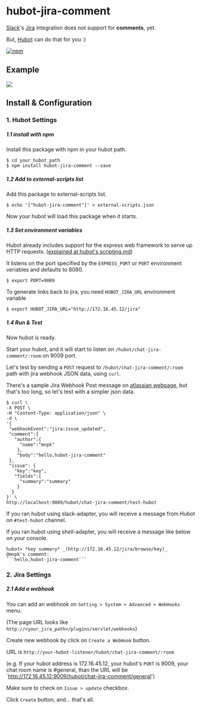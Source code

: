 # hubot-jira-comment
[Slack](https://slack.com/)'s [Jira](https://www.atlassian.com/software/jira) integration does not support for **comments**, yet.

But, [Hubot](https://hubot.github.com/) can do that for you :)

[![npm](https://img.shields.io/npm/v/hubot-jira-comment.svg?style=flat-square)]()

## Example

![](https://raw.githubusercontent.com/mnpk/hubot-jira-spy/master/jira-spy-example.png)

## Install & Configuration

### 1. Hubot Settings

##### 1.1 install with npm

Install this package with npm in your hubot path.
```
$ cd your_hubot_path
$ npm install hubot-jira-comment --save
```

##### 1.2 Add to external-scripts list

Add this package to external-scripts list.

```
$ echo '["hubot-jira-comment"]' > external-scripts.json
```
Now your hubot will load this package when it starts.

##### 1.3 Set environment variables

Hubot already includes support for the express web framework to serve up HTTP requests.
([explained at hubot's scripting.md](https://github.com/github/hubot/blob/master/docs/scripting.md#http-listener))

It listens on the port specified by the `EXPRESS_PORT` or `PORT` environment veriables and defaults to 8080.

```
$ export PORT=9009
```

To generate links back to jira, you need `HUBOT_JIRA_URL` environment variable 
```
$ export HUBOT_JIRA_URL="http://172.16.45.12/jira"
```

##### 1.4 Run & Test

Now hubot is ready. 

Start your hubot, and it will start to listen on `/hubot/chat-jira-comment/:room` on 9009 port.

Let's test by sending a `POST` request to `/hubot/chat-jira-comment/:room` path with jira webhook JSON data, using `curl`.

There's a sample Jira Webhook Post message on [atlassian webpage](https://developer.atlassian.com/jiradev/jira-architecture/webhooks), but that's too long, so let's test with a simpler json data.

```
$ curl \
-X POST \
-H "Content-Type: application/json" \
-d \
'{
 "webhookEvent":"jira:issue_updated",
 "comment":{
   "author":{
     "name":"mnpk"
    },
    "body":"hello,hubot-jira-comment"
 },
 "issue": {
   "key":"key",
   "fields":{
     "summary":"summary"
    }
  }
}' \
http://localhost:9009/hubot/chat-jira-comment/test-hubot
```

If you ran hubot using slack-adapter, you will receive a message from Hubot on `#test-hubot` channel.

If you ran hubot using shell-adapter, you will receive a message like below on your console.
```
hubot> *key summary* _(http://172.16.45.12/jira/browse/key)_
@mnpk's comment:
```hello,hubot-jira-comment```
```


### 2. Jira Settings

##### 2.1 Add a webhook

You can add an webhook on `Setting > System > Advanced > WebHooks` menu.

(The page URL looks like `http://<your_jira_path>/plugins/servlet/webhooks`)

Create new webhook by click on `Create a WebHook` button.

URL is `http://your-hubot-listener/hubot/chat-jira-comment/:room`

(e.g. If your hubot address is 172.16.45.12, your hubot's `PORT` is 9009, your chat room name is #general, than the URL will be `http://172.16.45.12:9009/hubot/chat-jira-comment/general')

Make sure to check on `Issue > update` checkbox.

Click `Create` button, and...  that's all.
